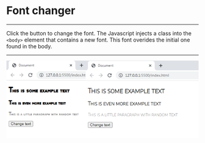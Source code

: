 # Font changer
___

Click the button to change the font. The Javascript injects a class into the `<body>` element that contains a new font. This font overides the initial one found in the body.
___
![Screenshot of application](screenshot.png)